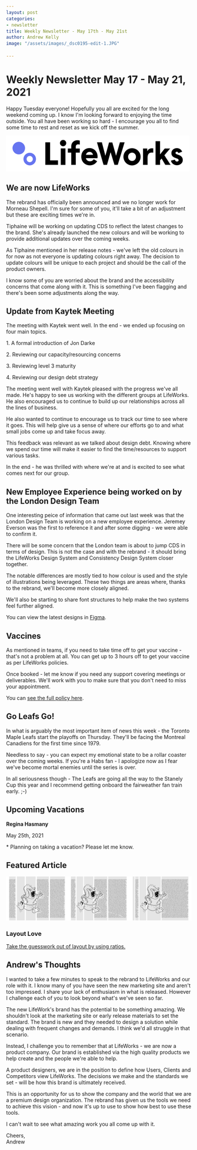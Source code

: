 ```yaml
---
layout: post
categories:
- newsletter
title: Weekly Newsletter - May 17th - May 21st
author: Andrew Kelly
image: "/assets/images/_dsc0195-edit-1.JPG"

---
```


# **Weekly Newsletter May 17 - May 21, 2021**

Happy Tuesday everyone! Hopefully you all are excited for the long weekend coming up. I know I'm looking forward to enjoying the time outside. You all have been working so hard - I encourage you all to find some time to rest and reset as we kick off the summer.

![](/assets/images/lifeworks-logo.png)

## We are now LifeWorks

The rebrand has officially been announced and we no longer work for Morneau Shepell. I'm sure for some of you, it'll take a bit of an adjustment but these are exciting times we're in.

Tiphaine will be working on updating CDS to reflect the latest changes to the brand. She's already launched the new colours and will be working to provide additional updates over the coming weeks.

As Tiphaine mentioned in her release notes - we've left the old colours in for now as not everyone is updating colours right away. The decision to update colours will be unique to each project and should be the call of the product owners.

I know some of you are worried about the brand and the accessibility concerns that come along with it. This is something I've been flagging and there's been some adjustments along the way.

## Update from Kaytek Meeting

The meeting with Kaytek went well. In the end - we ended up focusing on four main topics.

1\. A formal introduction of Jon Darke

2\. Reviewing our capacity/resourcing concerns

3\. Reviewing level 3 maturity

4\. Reviewing our design debt strategy

The meeting went well with Kaytek pleased with the progress we've all made. He's happy to see us working with the different groups at LifeWorks. He also encouraged us to continue to build up our relationships across all the lines of business.

He also wanted to continue to encourage us to track our time to see where it goes. This will help give us a sense of where our efforts go to and what small jobs come up and take focus away.

This feedback was relevant as we talked about design debt. Knowing where we spend our time will make it easier to find the time/resources to support various tasks.

In the end - he was thrilled with where we're at and is excited to see what comes next for our group.

## New Employee Experience being worked on by the London Design Team

One interesting peice of information that came out last week was that the London Design Team is working on a new employee experience. Jeremey Everson was the first to reference it and after some digging - we were able to confirm it.

There will be some concern that the London team is about to jump CDS in terms of design. This is not the case and with the rebrand - it should bring the LifeWorks Design System and Consistency Design System closer together.

The notable differences are mostly tied to how colour is used and the style of illustrations being leveraged. These two things are areas where, thanks to the rebrand, we'll become more closely aligned.

We'll also be starting to share font structures to help make the two systems feel further aligned.

You can view the latest designs in [Figma](https://www.figma.com/proto/zEaxpEjfeMQvw6iXa7BjAm/Ally-V2?page-id=0%3A1&node-id=1%3A6447&scaling=min-zoom). 

## Vaccines

As mentioned in teams, if you need to take time off to get your vaccine - that's not a problem at all. You can get up to 3 hours off to get your vaccine as per LifeWorks policies.

Once booked - let me know if you need any support covering meetings or deliverables. We'll work with you to make sure that you don't need to miss your appointment.

You can [see the full policy here](https://msoit.sharepoint.com/sites/Panorama/SitePages/Paid-time-off-for-employees-to-receive-COVID-19-vaccine.aspx?from=SendByEmail&e=QUvoN5oiT0CwlFvcFbAgYQ&at=9).

### 

## Go Leafs Go!

In what is arguably the most important item of news this week - the Toronto Maple Leafs start the playoffs on Thursday. They'll be facing the Montreal Canadiens for the first time since 1979.

Needless to say - you can expect my emotional state to be a rollar coaster over the coming weeks. If you're a Habs fan - I apologize now as I fear we've become mortal enemies until the series is over.

In all seriousness though - The Leafs are going all the way to the Stanely Cup this year and I recommend getting onboard the fairweather fan train early. ;-)

## 

## **Upcoming Vacations**

**Regina Hasmany**

May 25th, 2021

\* Planning on taking a vacation? Please let me know.

## 

## Featured Article

![](/assets/images/2021-05-11-6.png)

### Layout Love

[Take the guesswork out of layout by using ratios.](https://stuffandnonsense.co.uk/blog/take-the-guesswork-out-of-layout-by-using-ratios)

## Andrew's Thoughts

I wanted to take a few minutes to speak to the rebrand to LifeWorks and our role with it. I know many of you have seen the new marketing site and aren't too impressed. I share your lack of enthusiasm in what is released. However I challenge each of you to look beyond what's we've seen so far.

The new LifeWork's brand has the potential to be something amazing. We shouldn't look at the marketing site or early release materials to set the standard. The brand is new and they needed to design a solution while dealing with frequent changes and demands. I think we'd all struggle in that scenario.

Instead, I challenge you to remember that at LifeWorks - we are now a product company. Our brand is established via the high quality products we help create and the people we're able to help.

A product designers, we are in the position to define how Users, Clients and Competitors view LifeWorks. The decisions we make and the standards we set - will be how this brand is ultimately received.

This is an opportunity for us to show the company and the world that we are a premium design organization. The rebrand has given us the tools we need to achieve this vision - and now it's up to use to show how best to use these tools.

I can't wait to see what amazing work you all come up with it.

Cheers,  
Andrew